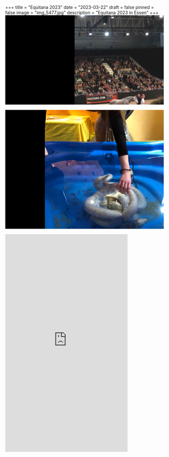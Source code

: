 +++
title = "Equitana 2023"
date = "2023-03-22"
draft = false
pinned = false
image = "img_5477.jpg"
description = "Equitana 2023 in Essen"
+++
![Tanja Riedinger / Nativehorses](img_5357.jpg)

![](img_5329.jpg "Echter Pferdedarm")

<iframe width="389" height="692" src="https://www.youtube.com/embed/tA-qsbvWE-4" title="06e579cf 785a 4c48 85fe 0c8936e362f5" frameborder="0" allow="accelerometer; autoplay; clipboard-write; encrypted-media; gyroscope; picture-in-picture; web-share" allowfullscreen></iframe>